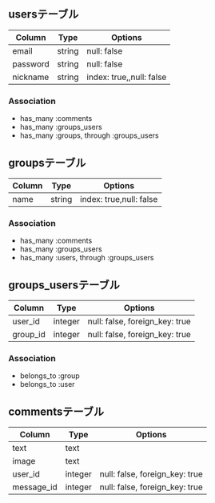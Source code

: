 ## usersテーブル
|Column|Type|Options|
|------|----|-------|
|email|string|null: false|
|password|string|null: false|
|nickname|string|index: true,,null: false|
### Association
- has_many :comments
- has_many :groups_users
- has_many :groups, through :groups_users

## groupsテーブル
|Column|Type|Options|
|------|----|-------|
|name|string|index: true,null: false|
### Association
- has_many :comments
- has_many :groups_users
- has_many :users, through :groups_users

## groups_usersテーブル
|Column|Type|Options|
|------|----|-------|
|user_id|integer|null: false, foreign_key: true|
|group_id|integer|null: false, foreign_key: true|
### Association
- belongs_to :group
- belongs_to :user

## commentsテーブル
|Column|Type|Options|
|------|----|-------|
|text|text||
|image|text||
|user_id|integer|null: false, foreign_key: true|
|message_id|integer|null: false, foreign_key: true|
